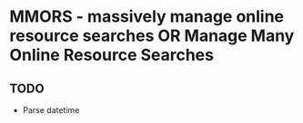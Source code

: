 # MMORS - massively manage online resource searches OR Manage Many Online Resource Searches

## TODO

- Parse datetime
